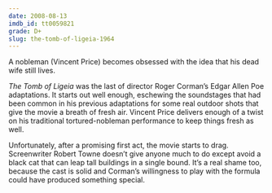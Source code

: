 ```yaml
---
date: 2008-08-13
imdb_id: tt0059821
grade: D+
slug: the-tomb-of-ligeia-1964
---
```


A nobleman (Vincent Price) becomes obsessed with the idea that his dead wife still lives.

_The Tomb of Ligeia_ was the last of director Roger Corman’s Edgar Allen Poe adaptations. It starts out well enough, eschewing the soundstages that had been common in his previous adaptations for some real outdoor shots that give the movie a breath of fresh air. Vincent Price delivers enough of a twist on his traditional tortured-nobleman performance to keep things fresh as well.

Unfortunately, after a promising first act, the movie starts to drag. Screenwriter Robert Towne doesn’t give anyone much to do except avoid a black cat that can leap tall buildings in a single bound. It’s a real shame too, because the cast is solid and Corman’s willingness to play with the formula could have produced something special.
